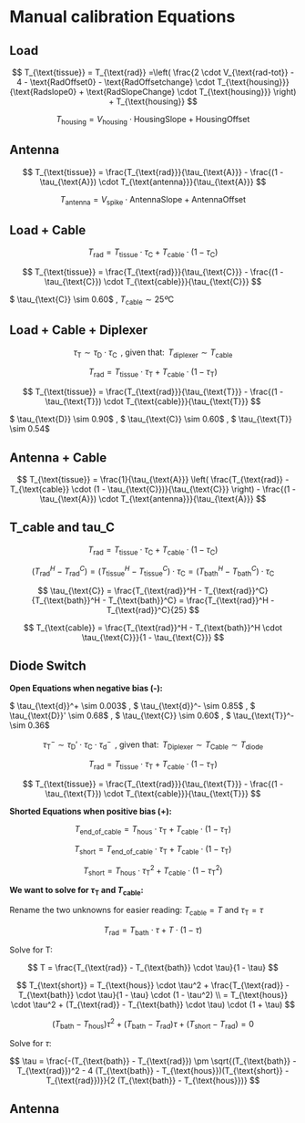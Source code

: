 # Manual calibration Equations

## Load

$$
T_{\text{tissue}} = T_{\text{rad}} =\left( \frac{2 \cdot V_{\text{rad-tot}} - 4 - \text{RadOffset0} - \text{RadOffsetchange} \cdot T_{\text{housing}}}{\text{Radslope0} + \text{RadSlopeChange} \cdot T_{\text{housing}}} \right) + T_{\text{housing}}
$$

$$
T_{\text{housing}} = V_{\text{housing}} \cdot \text{HousingSlope} + \text{HousingOffset}
$$

## Antenna

$$
T_{\text{tissue}} = \frac{T_{\text{rad}}}{\tau_{\text{A}}} - \frac{(1 - \tau_{\text{A}}) \cdot T_{\text{antenna}}}{\tau_{\text{A}}}
$$  

$$
T_{\text{antenna}} = V_{\text{spike}} \cdot \text{AntennaSlope} + \text{AntennaOffset}
$$

## Load + Cable

$$
T_{\text{rad}} = T_{\text{tissue}}\cdot\tau_{\text{C}} + T_{\text{cable}} \cdot (1-\tau_{\text{C}})
$$

$$
T_{\text{tissue}} = \frac{T_{\text{rad}}}{\tau_{\text{C}}} - \frac{(1 - \tau_{\text{C}}) \cdot T_{\text{cable}}}{\tau_{\text{C}}}
$$

$ \tau_{\text{C}} \sim 0.60$ , $T_{\text{cable}} \sim 25º\text{C}$

## Load + Cable + Diplexer

$$
\tau_{\text{T}} \sim \tau_{\text{D}} \cdot \tau_{\text{C}} \, \text{ , given that: } \, T_{\text{diplexer}} \sim T_{\text{cable}} 
$$

$$
T_{\text{rad}} = T_{\text{tissue}}\cdot\tau_{\text{T}} + T_{\text{cable}} \cdot (1-\tau_{\text{T}})
$$

$$
T_{\text{tissue}} = \frac{T_{\text{rad}}}{\tau_{\text{T}}} - \frac{(1 - \tau_{\text{T}}) \cdot T_{\text{cable}}}{\tau_{\text{T}}}
$$

$ \tau_{\text{D}} \sim 0.90$ , $ \tau_{\text{C}} \sim 0.60$ ,  $ \tau_{\text{T}} \sim 0.54$

## Antenna + Cable

$$
T_{\text{tissue}} = \frac{1}{\tau_{\text{A}}} \left( \frac{T_{\text{rad}} - T_{\text{cable}} \cdot (1 - \tau_{\text{C}})}{\tau_{\text{C}}} \right) - \frac{(1 - \tau_{\text{A}}) \cdot T_{\text{antenna}}}{\tau_{\text{A}}}
$$

## T_cable and tau_C

$$
T_{\text{rad}} = T_{\text{tissue}} \cdot \tau_{\text{C}} + T_{\text{cable}} \cdot (1 - \tau_{\text{C}})
$$

$$
(T_{\text{rad}}^H - T_{\text{rad}}^C) = (T_{\text{tissue}}^H - T_{\text{tissue}}^C) \cdot \tau_{\text{C}} = (T_{\text{bath}}^H - T_{\text{bath}}^C) \cdot \tau_{\text{C}}
$$

$$
\tau_{\text{C}} = \frac{T_{\text{rad}}^H - T_{\text{rad}}^C}{T_{\text{bath}}^H - T_{\text{bath}}^C} = \frac{T_{\text{rad}}^H - T_{\text{rad}}^C}{25}
$$

$$
T_{\text{cable}} = \frac{T_{\text{rad}}^H - T_{\text{bath}}^H \cdot \tau_{\text{C}}}{1 - \tau_{\text{C}}}
$$

## Diode Switch

**Open Equations when negative  bias (-):**

$ \tau_{\text{d}}^+ \sim 0.003$ , $ \tau_{\text{d}}^- \sim 0.85$ , $ \tau_{\text{D}}' \sim 0.68$ , $ \tau_{\text{C}} \sim 0.60$ ,  $ \tau_{\text{T}}^- \sim 0.36$

$$
\tau_{\text{T}}^- \sim \tau_{\text{D}}' \cdot \tau_{\text{C}} \cdot \tau_{\text{d}}^- \, \text{ , given that: } \, T_{\text{Diplexer}} \sim T_{\text{Cable}} \sim T_{\text{diode}} 
$$

$$
T_{\text{rad}} = T_{\text{tissue}}\cdot\tau_{\text{T}} + T_{\text{cable}} \cdot (1-\tau_{\text{T}})
$$

$$
T_{\text{tissue}} = \frac{T_{\text{rad}}}{\tau_{\text{T}}} - \frac{(1 - \tau_{\text{T}}) \cdot T_{\text{cable}}}{\tau_{\text{T}}}
$$

**Shorted Equations when positive  bias (+):**

$$
T_{\text{end\_of\_cable}} = T_{\text{hous}} \cdot \tau_{\text{T}} + T_{\text{cable}} \cdot (1 - \tau_{\text{T}})
$$

$$
T_{\text{short}} = T_{\text{end\_of\_cable}} \cdot \tau_{\text{T}} + T_{\text{cable}} \cdot (1 - \tau_{\text{T}})
$$

$$
T_{\text{short}} = T_{\text{hous}} \cdot \tau_{\text{T}}^2 + T_{\text{cable}} \cdot (1 - \tau_{\text{T}}^2)
$$


**We want to solve for $\tau_{\text{T}}$ and $T_{\text{cable}}$:**

Rename the two unknowns for easier reading: $T_{\text{cable}} = T$ and $\tau_{\text{T}} = \tau$

$$
T_{\text{rad}} = T_{\text{bath}} \cdot \tau + T \cdot (1-\tau)
$$

Solve for T:

$$
T = \frac{T_{\text{rad}} - T_{\text{bath}} \cdot \tau}{1 - \tau}
$$

$$
T_{\text{short}} = T_{\text{hous}} \cdot \tau^2 + \frac{T_{\text{rad}} - T_{\text{bath}} \cdot \tau}{1 - \tau} \cdot (1 - \tau^2) \\
= T_{\text{hous}} \cdot \tau^2 + (T_{\text{rad}} - T_{\text{bath}} \cdot \tau) \cdot (1 + \tau)
$$

$$
(T_{\text{bath}} - T_{\text{hous}}) \tau^2 + (T_{\text{bath}} - T_{\text{rad}}) \tau + (T_{\text{short}} - T_{\text{rad}}) = 0
$$

Solve for $\tau$:

$$
\tau = \frac{-(T_{\text{bath}} - T_{\text{rad}}) \pm \sqrt{(T_{\text{bath}} - T_{\text{rad}})^2 - 4 (T_{\text{bath}} - T_{\text{hous}})(T_{\text{short}} - T_{\text{rad}})}}{2 (T_{\text{bath}} - T_{\text{hous}})}
$$


<!-- ## Diode Switch (new equations)

**Open Equations when negative  bias (-):**


$$
T_{\text{rad}} = T_{\text{bath}}\cdot\tau_{\text{T}}\cdot\tau_{\text{d}^-} + T_{\text{cable}} \cdot (1-\tau_{\text{T}})\cdot\tau_{\text{d}^-} + T_{\text{diode}} \cdot (1-\tau_{\text{d}}^-)
$$

**Shorted Equations when positive  bias (+):**

$$
T_{\text{short}} = T_{\text{hous}} \cdot \tau_{\text{T}}^2 + T_{\text{cable}} \cdot (1 - \tau_{\text{T}}^2)
$$

$$
L \;=\; \frac{T_{\text{rad}} - T_{\text{diode}}\,(1-\tau_{d^-})}{\tau_{d^-}}
$$
$$
\displaystyle
\tau_{T} \;=\; \frac{-(L - T_{\text{bath}})\pm\sqrt{(L - T_{\text{bath}})^2 - 4\,(T_{\text{hous}}-T_{\text{bath}})\,(L - T_{\text{short}})}}{2\,(T_{\text{hous}}-T_{\text{bath}})}

$$

$$
T_{\text{cable}} \;=\; \frac{\,L - T_{\text{tissue}}\,\tau_{T}\,}{\,1-\tau_{T}\,}

$$ -->


## Antenna


